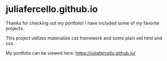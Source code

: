 # juliafercello.github.io

Thanks for checking out my portfolio! I have included some of my favorite projects.

This project utilizes materialize css framework and some plain old html and css.

My portfolio can be viewed here: https://juliafercello.github.io/